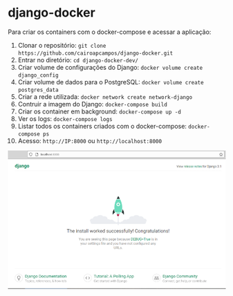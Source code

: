 # django-docker

Para criar os containers com o docker-compose e acessar a aplicação:

1. Clonar o repositório: `git clone https://github.com/cairoapcampos/django-docker.git`
2. Entrar no diretório: `cd django-docker-dev/`
3. Criar volume de configurações do Django: `docker volume create django_config`
4. Criar volume de dados para o PostgreSQL: `docker volume create postgres_data`
5. Criar a rede utilizada:  `docker network create network-django`
6. Contruir a imagem do Django: `docker-compose build`
7. Criar os container em background: `docker-compose up -d`
8. Ver os logs: `docker-compose logs`
9. Listar todos os containers criados com o docker-compose: `docker-compose ps`
10. Acesso: `http://IP:8000` ou `http://localhost:8000`


![Tela de Teste](https://github.com/cairoapcampos/django-docker/blob/main/imgs/img.png)
